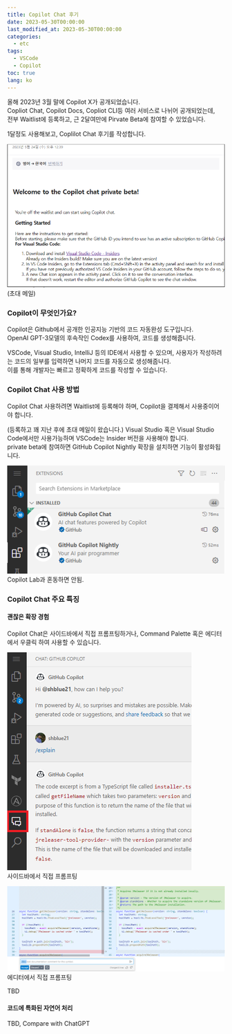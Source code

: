 ```yaml
---
title: Copilot Chat 후기
date: 2023-05-30T00:00:00
last_modified_at: 2023-05-30T00:00:00
categories:
  - etc
tags:
  - VSCode
  - Copilot
toc: true  
lang: ko
---
```

올해 2023년 3월 말에 Copilot X가 공개되었습니다.  
Copliot Chat, Copilot Docs, Copliot CLI등 여러 서비스로 나뉘어 공개되었는데,  
전부 Waitlist에 등록하고, 근 2달여만에 Pirvate Beta에 참여할 수 있었습니다.

1달정도 사용해보고, Coplilot Chat 후기를 작성합니다.

![private-beta](../../img/230629_CopilotChat_1.png)  
(초대 메일)

### Copilot이 무엇인가요?

Copilot은 Github에서 공개한 인공지능 기반의 코드 자동완성 도구입니다.  
OpenAI GPT-3모델의 후속작인 Codex를 사용하여, 코드를 생성해줍니다.  

VSCode, Visual Studio, IntelliJ 등의 IDE에서 사용할 수 있으며, 사용자가 작성하려는 코드의 일부를 입력하면 나머지 코드를 자동으로 생성해줍니다.  
이를 통해 개발자는 빠르고 정확하게 코드를 작성할 수 있습니다.

### Copilot Chat 사용 방법
Copilot Chat 사용하려면 Waitlist에 등록해야 하며, Copilot을 결제해서 사용중이어야 합니다.  

(등록하고 꽤 지난 후에 초대 메일이 왔습니다.)
Visual Studio 혹은 Visual Studio Code에서만 사용가능하며 VSCode는 Insider 버전을 사용해야 합니다.  
private beta에 참여하면 GitHub Copilot Nightly 확장을 설치하면 기능이 활성화됩니다.

![Extension](../../img/230629_CopilotChat_5.png)  
Copilot Lab과 혼동하면 안됨.



### Copilot Chat 주요 특징  
#### 괜찮은 확장 경험
Copilot Chat은 사이드바에서 직접 프롬프팅하거나, Command Palette 혹은 에디터에서 우클릭 하여 사용할 수 있습니다.

![Sidebar](../../img/230629_CopilotChat_2.png)  
사이드바에서 직접 프롬프팅  

![IDE](../../img/230629_CopilotChat_4.png)  
에디터에서 직접 프롬프팅

TBD
#### 코드에 특화된 자연어 처리
TBD, Compare with ChatGPT

